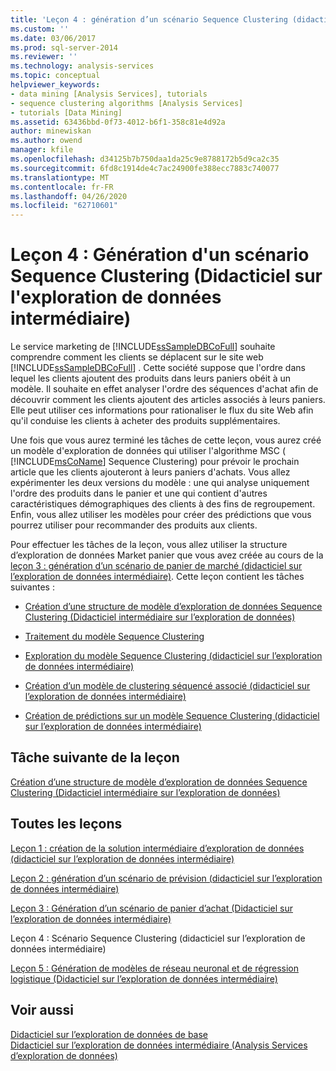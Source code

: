 ```yaml
---
title: 'Leçon 4 : génération d’un scénario Sequence Clustering (didacticiel sur l’exploration de données intermédiaire) | Microsoft Docs'
ms.custom: ''
ms.date: 03/06/2017
ms.prod: sql-server-2014
ms.reviewer: ''
ms.technology: analysis-services
ms.topic: conceptual
helpviewer_keywords:
- data mining [Analysis Services], tutorials
- sequence clustering algorithms [Analysis Services]
- tutorials [Data Mining]
ms.assetid: 63436bbd-0f73-4012-b6f1-358c81e4d92a
author: minewiskan
ms.author: owend
manager: kfile
ms.openlocfilehash: d34125b7b750daa1da25c9e8788172b5d9ca2c35
ms.sourcegitcommit: 6fd8c1914de4c7ac24900fe388ecc7883c740077
ms.translationtype: MT
ms.contentlocale: fr-FR
ms.lasthandoff: 04/26/2020
ms.locfileid: "62710601"
---
```

# <a name="lesson-4-building-a-sequence-clustering-scenario-intermediate-data-mining-tutorial"></a>Leçon 4 : Génération d'un scénario Sequence Clustering (Didacticiel sur l'exploration de données intermédiaire)
  Le service marketing de [!INCLUDE[ssSampleDBCoFull](../includes/sssampledbcofull-md.md)] souhaite comprendre comment les clients se déplacent sur le site web [!INCLUDE[ssSampleDBCoFull](../includes/sssampledbcofull-md.md)] . Cette société suppose que l'ordre dans lequel les clients ajoutent des produits dans leurs paniers obéit à un modèle. Il souhaite en effet analyser l'ordre des séquences d'achat afin de découvrir comment les clients ajoutent des articles associés à leurs paniers. Elle peut utiliser ces informations pour rationaliser le flux du site Web afin qu'il conduise les clients à acheter des produits supplémentaires.  
  
 Une fois que vous aurez terminé les tâches de cette leçon, vous aurez créé un modèle d'exploration de données qui utiliser l'algorithme MSC ( [!INCLUDE[msCoName](../includes/msconame-md.md)] Sequence Clustering) pour prévoir le prochain article que les clients ajouteront à leurs paniers d'achats. Vous allez expérimenter les deux versions du modèle : une qui analyse uniquement l'ordre des produits dans le panier et une qui contient d'autres caractéristiques démographiques des clients à des fins de regroupement. Enfin, vous allez utiliser les modèles pour créer des prédictions que vous pourrez utiliser pour recommander des produits aux clients.  
  
 Pour effectuer les tâches de la leçon, vous allez utiliser la structure d’exploration de données Market panier que vous avez créée au cours de la [leçon 3 : génération d’un scénario de panier de marché &#40;didacticiel sur l’exploration de données intermédiaire&#41;](../../2014/tutorials/lesson-3-building-a-market-basket-scenario-intermediate-data-mining-tutorial.md). Cette leçon contient les tâches suivantes :  
  
-   [Création d’une structure de modèle d’exploration de données Sequence Clustering &#40;Didacticiel intermédiaire sur l’exploration de données&#41;](../../2014/tutorials/create-sequence-clustering-mining-model-intermediate-data-mining.md)  
  
-   [Traitement du modèle Sequence Clustering](../../2014/tutorials/processing-the-sequence-clustering-model.md)  
  
-   [Exploration du modèle Sequence Clustering &#40;didacticiel sur l’exploration de données intermédiaire&#41;](../../2014/tutorials/exploring-the-sequence-clustering-model-intermediate-data-mining-tutorial.md)  
  
-   [Création d’un modèle de clustering séquencé associé &#40;didacticiel sur l’exploration de données intermédiaire&#41;](../../2014/tutorials/creating-a-related-sequence-clustering-model-intermediate-data-mining-tutorial.md)  
  
-   [Création de prédictions sur un modèle Sequence Clustering &#40;didacticiel sur l’exploration de données intermédiaire&#41;](../../2014/tutorials/create-predictions-on-model-intermediate-data-mining-tutorial.md)  
  
## <a name="next-task-in-lesson"></a>Tâche suivante de la leçon  
 [Création d’une structure de modèle d’exploration de données Sequence Clustering &#40;Didacticiel intermédiaire sur l’exploration de données&#41;](../../2014/tutorials/create-sequence-clustering-mining-model-intermediate-data-mining.md)  
  
## <a name="all-lessons"></a>Toutes les leçons  
 [Leçon 1 : création de la solution intermédiaire d’exploration de données &#40;didacticiel sur l’exploration de données intermédiaire&#41;](../../2014/tutorials/lesson-1-create-solution-intermediate-data-mining-tutorial.md)  
  
 [Leçon 2 : génération d’un scénario de prévision &#40;didacticiel sur l’exploration de données intermédiaire&#41;](../../2014/tutorials/lesson-2-building-a-forecasting-scenario-intermediate-data-mining-tutorial.md)  
  
 [Leçon 3 : Génération d’un scénario de panier d’achat &#40;Didacticiel sur l’exploration de données intermédiaire&#41;](../../2014/tutorials/lesson-3-building-a-market-basket-scenario-intermediate-data-mining-tutorial.md)  
  
 Leçon 4 : Scénario Sequence Clustering (didacticiel sur l’exploration de données intermédiaire)  
  
 [Leçon 5 : Génération de modèles de réseau neuronal et de régression logistique &#40;Didacticiel sur l’exploration de données intermédiaire&#41;](../../2014/tutorials/lesson-5-build-models-intermediate-data-mining-tutorial.md)  
  
## <a name="see-also"></a>Voir aussi  
 [Didacticiel sur l’exploration de données de base](../../2014/tutorials/basic-data-mining-tutorial.md)   
 [Didacticiel sur l’exploration de données intermédiaire &#40;Analysis Services d’exploration de données&#41;](../../2014/tutorials/intermediate-data-mining-tutorial-analysis-services-data-mining.md)  
  
  
